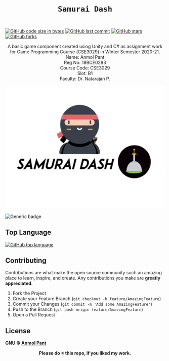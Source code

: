 <code>
  <h1 align="center">Samurai Dash</h1>
</code>

[![GitHub code size in bytes](https://img.shields.io/github/languages/code-size/anmolpant/Samurai-Dash?logo=github&style=social)](https://github.com/anmolpant/) [![GitHub last commit](https://img.shields.io/github/last-commit/anmolpant/Samurai-Dash?style=social&logo=git)](https://github.com/anmolpant/) [![GitHub stars](https://img.shields.io/github/stars/anmolpant/Samurai-Dash?style=social)](https://github.com/anmolpant/Samurai-Dash/stargazers) [![GitHub forks](https://img.shields.io/github/forks/anmolpant/Samurai-Dash?style=social&logo=git)](https://github.com/anmolpant/Samurai-Dash/network)

<p align="center">
  A basic game component created using Unity and C# as assignment work for Game Programming Course (CSE3029) in Winter Semester 2020-21.<br>
  Name: Anmol Pant<br>
  Reg No: 18BCE0283<br>
  Course Code: CSE3029<br>
  Slot: B1<br>
  Faculty: Dr. Natarajan P.<br>
</p>

<p align="center">
<img src="https://github.com/anmolpant/Samurai-Dash/blob/main/logo.PNG" alt="logo"/>
</p>

![Generic badge](https://img.shields.io/badge/Unity-black)

## Top Language

[![GitHub top language](https://img.shields.io/github/languages/top/anmolpant/Samurai-Dash?logo=c#&style=social)](https://github.com/anmolpant/)

## Contributing

Contributions are what make the open source community such an amazing place to learn, inspire, and create. Any contributions you make are **greatly appreciated**.

1. Fork the Project
2. Create your Feature Branch (`git checkout -b feature/AmazingFeature`)
3. Commit your Changes (`git commit -m 'Add some AmazingFeature'`)
4. Push to the Branch (`git push origin feature/AmazingFeature`)
5. Open a Pull Request

## License

**GNU &copy; [Anmol Pant](https://github.com/anmolpant/Samurai-Dash/blob/main/LICENSE)**

<div align="center">
  <b>Please do ⭐ this repo, if you liked my work.</b>
</div>
